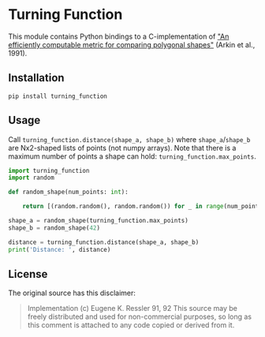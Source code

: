 # Turning Function

This module contains Python bindings to a C-implementation of ["An efficiently computable metric for comparing polygonal shapes"](http://www.cs.cornell.edu/~dph/papers/ACHKM-TPAMI-91.pdf) (Arkin et al., 1991).

## Installation

`pip install turning_function`

## Usage

Call `turning_function.distance(shape_a, shape_b)` where `shape_a`/`shape_b` are Nx2-shaped lists of points (not numpy arrays). Note that there is a maximum number of points a shape can hold: `turning_function.max_points`. 

```python
import turning_function
import random

def random_shape(num_points: int):

	return [(random.random(), random.random()) for _ in range(num_points)]

shape_a = random_shape(turning_function.max_points)
shape_b = random_shape(42)

distance = turning_function.distance(shape_a, shape_b)
print('Distance: ', distance)

```

## License

The original source has this disclaimer:
> Implementation (c) Eugene K. Ressler 91, 92  This source may be freely distributed and used for non-commercial purposes, so long as this comment is attached to any code copied or derived from it.